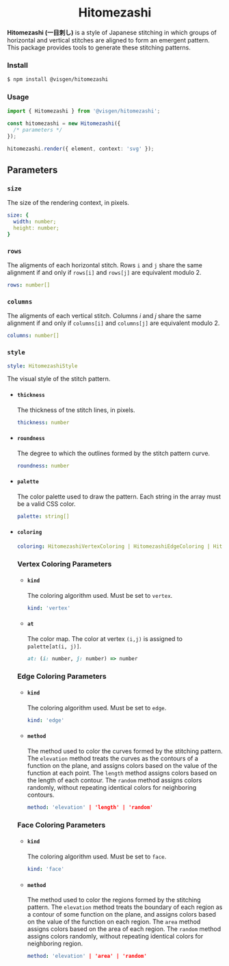 <div align="center">

# Hitomezashi

</div>

**Hitomezashi (一目刺し)** is a style of Japanese stitching in which groups of horizontal and vertical stitches are aligned to form an emergent pattern.
This package provides tools to generate these stitching patterns.

### Install

```sh
$ npm install @visgen/hitomezashi
```

### Usage

```ts
import { Hitomezashi } from '@visgen/hitomezashi';

const hitomezashi = new Hitomezashi({
  /* parameters */
});

hitomezashi.render({ element, context: 'svg' });
```

## Parameters

### `size`

The size of the rendering context, in pixels.

```yaml
size: {
  width: number;
  height: number;
}
```

### `rows`

The aligments of each horizontal stitch. Rows `i` and `j` share the same alignment if and only if `rows[i]` and `rows[j]` are equivalent modulo 2.

```yaml
rows: number[]
```

### `columns`

The aligments of each vertical stitch. Columns $i$ and $j$ share the same alignment if and only if `columns[i]` and `columns[j]` are equivalent modulo 2.

```yaml
columns: number[]
```

### `style`

```yaml
style: HitomezashiStyle
```

The visual style of the stitch pattern.

- #### `thickness`

  The thickness of tne stitch lines, in pixels.

  ```yaml
  thickness: number
  ```

- #### `roundness`

  The degree to which the outlines formed by the stitch pattern curve.

  ```yaml
  roundness: number
  ```

- #### `palette`
  The color palette used to draw the pattern. Each string in the array must be a valid CSS color.
  ```yaml
  palette: string[]
  ```
- #### `coloring`

  ```yaml
  coloring: HitomezashiVertexColoring | HitomezashiEdgeColoring | HitomezashiFaceColoring
  ```

  ### Vertex Coloring Parameters

  - #### `kind`

    The coloring algorithm used. Must be set to `vertex`.

    ```yaml
    kind: 'vertex'
    ```

  - #### `at`
    The color map. The color at vertex `(i,j)` is assigned to `palette[at(i, j)]`.
    ```ruby
    at: (i: number, j: number) => number
    ```

  ### Edge Coloring Parameters

  - #### `kind`

    The coloring algorithm used. Must be set to `edge`.

    ```yaml
    kind: 'edge'
    ```

  - #### `method`
    The method used to color the curves formed by the stitching pattern. The `elevation` method treats the curves as the contours of a function on the plane, and assigns colors based on the value of the function at each point. The `length` method assigns colors based on the length of each contour. The `random` method assigns colors randomly, without repeating identical colors for neighboring contours.
    ```yaml
    method: 'elevation' | 'length' | 'random'
    ```

  ### Face Coloring Parameters

  - #### `kind`

    The coloring algorithm used. Must be set to `face`.

    ```yaml
    kind: 'face'
    ```

  - #### `method`
    The method used to color the regions formed by the stitching pattern. The `elevation` method treats the boundary of each region as a contour of some function on the plane, and assigns colors based on the value of the function on each region. The `area` method assigns colors based on the area of each region. The `random` method assigns colors randomly, without repeating identical colors for neighboring region.
    ```yaml
    method: 'elevation' | 'area' | 'random'
    ```
